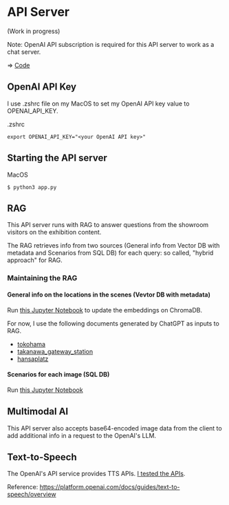 # API Server

(Work in progress)

Note: OpenAI API subscription is required for this API server to work as a chat server.

=> [Code](./Python)

## OpenAI API Key

I use .zshrc file on my MacOS to set my OpenAI API key value to OPENAI_API_KEY.

.zshrc
```
export OPENAI_API_KEY="<your OpenAI API key>"
```

## Starting the API server

MacOS
```
$ python3 app.py
```

## RAG

This API server runs with RAG to answer questions from the showroom visitors on the exhibition content.

The RAG retrieves info from two sources (General info from Vector DB with metadata and Scenarios from SQL DB) for each query: so called, "hybrid approach" for RAG. 

### Maintaining the RAG

#### General info on the locations in the scenes (Vevtor DB with metadata)

Run [this Jupyter Notebook](./Python/embeddings/embeddings.ipynb) to update the embeddings on ChromaDB.

For now, I use the following documents generated by ChatGPT as inputs to RAG.
- [tokohama](./Python/embeddings/doc/yokohama.txt)
- [takanawa_gateway_station](./Python/embeddings/doc/takanawa_gateway_station.txt)
- [hansaplatz](./Python/embeddings/doc/hansaplatz.txt)

#### Scenarios for each image (SQL DB)

Run [this Jupyter Notebook](./Python/scenarios/Scenarios.ipynb)

## Multimodal AI

This API server also accepts base64-encoded image data from the client to add additional info in a request to the OpenAI's LLM.

## Text-to-Speech

The OpenAI's API service provides TTS APIs. [I tested the APIs](doc/tts).

Reference: https://platform.openai.com/docs/guides/text-to-speech/overview
